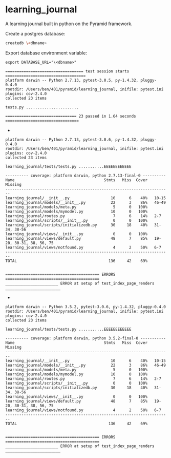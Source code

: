 # learning_journal

A learning journal built in python on the Pyramid framework.

Create a postgres database:

```bash
createdb \<dbname>
```

Export database environment variable:

```
export DATABASE_URL="\<dbname>"
```

    ================================== test session starts ===================================
    platform darwin -- Python 2.7.13, pytest-3.0.5, py-1.4.32, pluggy-0.4.0
    rootdir: /Users/ben/401/pyramid/learning_journal, inifile: pytest.ini
    plugins: cov-2.4.0
    collected 23 items 

    tests.py .......................

    =============================== 23 passed in 1.64 seconds ================================

-

    platform darwin -- Python 2.7.13, pytest-3.0.6, py-1.4.32, pluggy-0.4.0
    rootdir: /Users/ben/401/pyramid/learning_journal, inifile: pytest.ini
    plugins: cov-2.4.0
    collected 23 items 

    learning_journal/tests/tests.py ...........EEEEEEEEEEEE

    ---------- coverage: platform darwin, python 2.7.13-final-0 ----------
    Name                                       Stmts   Miss  Cover   Missing
    ------------------------------------------------------------------------
    learning_journal/__init__.py                  10      6    40%   10-15
    learning_journal/models/__init__.py           22      3    86%   46-49
    learning_journal/models/meta.py                5      0   100%
    learning_journal/models/mymodel.py            10      0   100%
    learning_journal/routes.py                     7      6    14%   2-7
    learning_journal/scripts/__init__.py           0      0   100%
    learning_journal/scripts/initializedb.py      30     18    40%   31-34, 38-56
    learning_journal/views/__init__.py             0      0   100%
    learning_journal/views/default.py             48      7    85%   19-20, 30-31, 38, 56, 75
    learning_journal/views/notfound.py             4      2    50%   6-7
    ------------------------------------------------------------------------
    TOTAL                                        136     42    69%


    ========================================= ERRORS =========================================
    _______________________ ERROR at setup of test_index_page_renders ________________________

-

    platform darwin -- Python 3.5.2, pytest-3.0.6, py-1.4.32, pluggy-0.4.0
    rootdir: /Users/ben/401/pyramid/learning_journal, inifile: pytest.ini
    plugins: cov-2.4.0
    collected 23 items 

    learning_journal/tests/tests.py ...........EEEEEEEEEEEE

    ---------- coverage: platform darwin, python 3.5.2-final-0 -----------
    Name                                       Stmts   Miss  Cover   Missing
    ------------------------------------------------------------------------
    learning_journal/__init__.py                  10      6    40%   10-15
    learning_journal/models/__init__.py           22      3    86%   46-49
    learning_journal/models/meta.py                5      0   100%
    learning_journal/models/mymodel.py            10      0   100%
    learning_journal/routes.py                     7      6    14%   2-7
    learning_journal/scripts/__init__.py           0      0   100%
    learning_journal/scripts/initializedb.py      30     18    40%   31-34, 38-56
    learning_journal/views/__init__.py             0      0   100%
    learning_journal/views/default.py             48      7    85%   19-20, 30-31, 38, 56, 75
    learning_journal/views/notfound.py             4      2    50%   6-7
    ------------------------------------------------------------------------
    TOTAL                                        136     42    69%


    ========================================= ERRORS =========================================
    _______________________ ERROR at setup of test_index_page_renders ________________________
